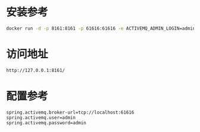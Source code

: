 # 安装参考

```sh
docker run -d -p 8161:8161 -p 61616:61616 -e ACTIVEMQ_ADMIN_LOGIN=admin -e ACTIVEMQ_ADMIN_PASSWORD=admin --restart=always --name activemq webcenter/activemq
```

# 访问地址
```html
http://127.0.0.1:8161/
```

# 配置参考
```properties
spring.activemq.broker-url=tcp://localhost:61616
spring.activemq.user=admin
spring.activemq.password=admin
```